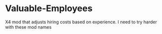 # Valuable-Employees
X4 mod that adjusts hiring costs based on experience. I need to try harder with these mod names
